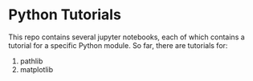 # Python Tutorials

This repo contains several jupyter notebooks, each of which contains a tutorial for a specific Python module.
So far, there are tutorials for:

1. pathlib
2. matplotlib